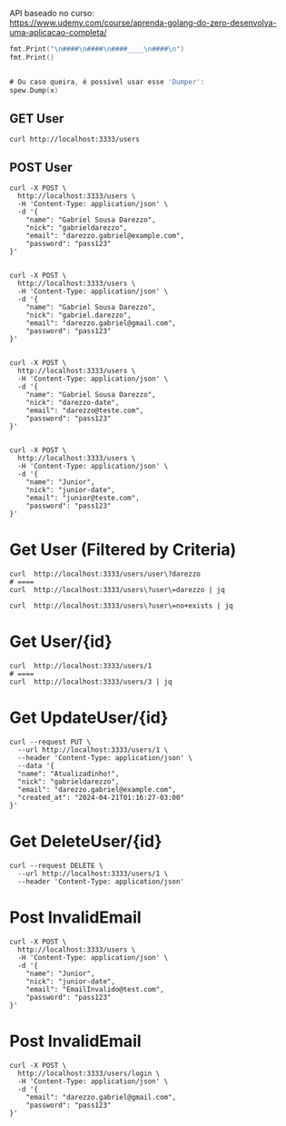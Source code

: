 API baseado no curso:  
https://www.udemy.com/course/aprenda-golang-do-zero-desenvolva-uma-aplicacao-completa/  


```go
fmt.Print("\n####\n####\n####____\n####\n")
fmt.Print()


# Ou caso queira, é possivel usar esse 'Dumper': 
spew.Dump(x)
```




## GET User
```shell
curl http://localhost:3333/users
```


## POST User
```shell
curl -X POST \
  http://localhost:3333/users \
  -H 'Content-Type: application/json' \
  -d '{
    "name": "Gabriel Sousa Darezzo",
    "nick": "gabrieldarezzo",
    "email": "darezzo.gabriel@example.com",
    "password": "pass123"
}'


curl -X POST \
  http://localhost:3333/users \
  -H 'Content-Type: application/json' \
  -d '{
    "name": "Gabriel Sousa Darezzo",
    "nick": "gabriel.darezzo",
    "email": "darezzo.gabriel@gmail.com",
    "password": "pass123"
}'


curl -X POST \
  http://localhost:3333/users \
  -H 'Content-Type: application/json' \
  -d '{
    "name": "Gabriel Sousa Darezzo",
    "nick": "darezzo-date",
    "email": "darezzo@teste.com",
    "password": "pass123"
}'


curl -X POST \
  http://localhost:3333/users \
  -H 'Content-Type: application/json' \
  -d '{
    "name": "Junior",
    "nick": "junior-date",
    "email": "junior@teste.com",
    "password": "pass123"
}'
```

# Get User (Filtered by Criteria)
```shell
curl  http://localhost:3333/users/user\?darezzo
# ====
curl  http://localhost:3333/users\?user\=darezzo | jq

curl  http://localhost:3333/users\?user\=no+exists | jq
```


# Get User/{id}
```shell
curl  http://localhost:3333/users/1
# ====
curl  http://localhost:3333/users/3 | jq
```



# Get UpdateUser/{id}
```shell
curl --request PUT \
  --url http://localhost:3333/users/1 \
  --header 'Content-Type: application/json' \
  --data '{
  "name": "Atualizadinho!",
  "nick": "gabrieldarezzo",
  "email": "darezzo.gabriel@example.com",
  "created_at": "2024-04-21T01:16:27-03:00"
}'
```

# Get DeleteUser/{id}
```shell
curl --request DELETE \
  --url http://localhost:3333/users/1 \
  --header 'Content-Type: application/json'
```


# Post InvalidEmail
```shell
curl -X POST \
  http://localhost:3333/users \
  -H 'Content-Type: application/json' \
  -d '{
    "name": "Junior",
    "nick": "junior-date",
    "email": "EmailInvalido@test.com",
    "password": "pass123"
}'
```


# Post InvalidEmail
```shell
curl -X POST \
  http://localhost:3333/users/login \
  -H 'Content-Type: application/json' \
  -d '{
    "email": "darezzo.gabriel@gmail.com",
    "password": "pass123"
}'
```



